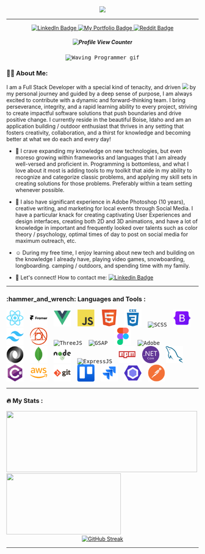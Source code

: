 <div id="header" align="center">
  <img src="https://media3.giphy.com/media/v1.Y2lkPTc5MGI3NjExaGNvbjBvNzV2dWNrdzk3aWl4OTd2cmNrZnc2NjdhODZhMXVrZHZxciZlcD12MV9pbnRlcm5hbF9naWZfYnlfaWQmY3Q9cw/jdPMeyv9rn0hZHh8n9/giphy.gif" width="100"/>
  
  <hr />
  
  <div id="badges">
    <a href="https://www.linkedin.com/in/anthonyvancattenburch/">
      <img src="https://img.shields.io/badge/LinkedIn-0072b1?style=for-the-badge&logo=linkedin&logoColor=white" alt="LinkedIn Badge" title="Click me to be redirected to my LinkedIn Profile"/>
    </a>
    <a href="https://my3dlandingpage.web.app/">
      <img src="https://img.shields.io/badge/My Portfolio-644fe5?style=for-the-badge&logo=CircuitVerse&logoColor=white" alt="My Portfolio Badge" title="Click me to be redirected to My Website Portfolio"/>
    </a>
    <a href="https://www.reddit.com/user/Fearless-Coyote251/">
      <img src="https://img.shields.io/badge/Twitter-ff4500?style=for-the-badge&logo=reddit&logoColor=white" alt="Reddit Badge" title="Click me to see what I've been up to on Reddit"/>
    </a>
  </div>

  <h5>
    <img src="https://komarev.com/ghpvc/?username=AJVancattenburch&style=flat-square&color=blue" alt="Profile View Counter" title="Profile view count as of May 18, 2024"/>
  </h5>
</div>

<div align="center">
  <kbd>
    <img 
      src="https://camo.githubusercontent.com/10b2d4e80487e1d9cd086ce8619e15740a1bd22c6462f6be13df93ee684deb7b/68747470733a2f2f616e616c7974696373696e6469616d61672e636f6d2f77702d636f6e74656e742f75706c6f6164732f323031382f31322f646576656c6f7065722d6472696262626c652e676966"
      width="600"
      height="400"
      alt="Waving Programmer gif"
    />
  </kbd>
</div>


### 🧑‍💻 About Me:
I am a Full Stack Developer with a special kind of tenacity, and driven <img src="https://media0.giphy.com/media/v1.Y2lkPTc5MGI3NjExbG1lbmczMXRwdHY5cGNjZGV3OTJ3anJ6dXRjcGNrNHhuaXo4d2w5MSZlcD12MV9pbnRlcm5hbF9naWZfYnlfaWQmY3Q9cw/ck5Ex8j9k0On1eLs1H/giphy.gif" width="30"/> by my personal journey and guided by a deep sense of purpose, I am always excited to contribute with a dynamic and forward-thinking team. I bring perseverance, integrity, and a rapid learning ability to every project, striving to create impactful software solutions that push boundaries and drive positive change. I currently reside in the beautiful Boise, Idaho and am an application building / outdoor enthusiast that thrives in any setting that fosters creativity, collaboration, and a thirst for knowledge and becoming better at what we do each and every day!


- 🚀 I crave expanding my knowledge on new technologies, but even moreso growing within frameworks and languages that I am already well-versed and proficient in. Programming is bottomless, and what I love about it most is adding tools to my toolkit that aide in my ability to recognize and categorize classic problems, and applying my skill sets in creating solutions for those problems. Preferably within a team setting whenever possible.
  
- 🎨 I also have significant experience in Adobe Photoshop (10 years), creative writing, and marketing for local events through Social Media. I have a particular knack for creating captivating User Experiences and design interfaces, creating both 2D and 3D animations, and have a lot of knowledge in important and frequently looked over talents such as color theory / psychology, optimal times of day to post on social media for maximum outreach, etc.
  
- ☺ During my free time, I enjoy learning about new tech and building on the knowledge I already have, playing video games, snowboarding, longboarding. camping / outdoors, and spending time with my family.
  
- 📧 Let's connect! How to contact me: [![Linkedin Badge](https://img.shields.io/badge/LinkedIn-0072b1?style=for-the-badge&logo=linkedin&logoColor=white)](https://www.linkedin.com/in/anthonyvancattenburch/)

---

<h3> :hammer_and_wrench: Languages and Tools : </h3>

<div>
  <kbd>
    <div>
      <img src="https://github.com/devicons/devicon/blob/master/icons/react/react-original.svg" title="React" alt="React" width="45" height="45"/>&nbsp;
      <img src="https://github.com/devicons/devicon/blob/master/icons/framermotion/framermotion-original-wordmark.svg" title="framer-motion" alt="framer-motion" width="45" height="45"/>&nbsp;
      <img src="https://github.com/devicons/devicon/blob/master/icons/vuejs/vuejs-original.svg" title="VueJS" alt="VueJS" width="45" height="45"/>&nbsp;
      <img src="https://github.com/devicons/devicon/blob/master/icons/javascript/javascript-original.svg" title="JavaScript" alt="JavaScript" width="45" height="45"/>&nbsp;
      <img src="https://github.com/devicons/devicon/blob/master/icons/html5/html5-original.svg" title="HTML5" alt="HTML" width="45" height="45"/>&nbsp;
      <img src="https://github.com/devicons/devicon/blob/master/icons/css3/css3-plain-wordmark.svg"  title="CSS3" alt="CSS" width="45" height="45"/>&nbsp;
      <img src="https://formatterkit.com/img/feature/scss.png"  title="SCSS" alt="SCSS" width="45" height="45"/>&nbsp;
      <img src="https://github.com/devicons/devicon/blob/master/icons/bootstrap/bootstrap-original.svg" title="Bootstrap" alt="Bootstrap" width="45" height="45"/>&nbsp;
      <img src="https://github.com/devicons/devicon/blob/master/icons/tailwindcss/tailwindcss-original.svg" title="Tailwind" alt="Tailwind" width="45" height="45"/>&nbsp;
      <img src="https://github.com/devicons/devicon/blob/master/icons/postcss/postcss-original.svg"  title="PostCSS" alt="PostCSS" width="45" height="45"/>&nbsp;
      <img src="https://global.discourse-cdn.com/standard17/uploads/threejs/original/2X/e/e4f86d2200d2d35c30f7b1494e96b9595ebc2751.png" title="ThreeJS" alt="ThreeJS" width="45" height="45"/>&nbsp;
      <img src="https://cdn.worldvectorlogo.com/logos/gsap-greensock.svg" title="GSAP" alt="GSAP" width="45" height="45"/>&nbsp;
      <img src="https://github.com/devicons/devicon/blob/master/icons/figma/figma-original.svg" title="Figma" alt="Figma" width="45" height="45"/>&nbsp;
      <img src="https://logowik.com/content/uploads/images/adobe-inc-a878.logowik.com.webp" title="Adobe" alt="Adobe" width="45" height="45"/>&nbsp;
    </div>
    <div>
      <img src="https://github.com/devicons/devicon/blob/master/icons/json/json-original.svg" title="JSON" alt="JSON" width="45" height="45"/>&nbsp;
      <img src="https://github.com/devicons/devicon/blob/master/icons/mongodb/mongodb-original.svg" title="MongoDB"  alt="MongoDB" width="45" height="45"/>&nbsp;
      <img src="https://github.com/devicons/devicon/blob/master/icons/nodejs/nodejs-original-wordmark.svg" title="NodeJS" alt="NodeJS" width="45" height="45"/>&nbsp;
      <img src="https://www.pngfind.com/pngs/m/136-1363736_express-js-icon-png-transparent-png.png" title="ExpressJS" alt="ExpressJS" width="45" height="45"/>&nbsp;
      <img src="https://github.com/devicons/devicon/blob/master/icons/npm/npm-original-wordmark.svg" title="npm" alt="npm" width="45" height="45"/>&nbsp;
      <img src="https://github.com/devicons/devicon/blob/master/icons/dotnetcore/dotnetcore-original.svg" title="dotnetcore" alt="dotnetcore" width="45" height="45"/>&nbsp;
      <img src="https://github.com/devicons/devicon/blob/master/icons/mysql/mysql-original.svg" title="MySQL"  alt="MySQL" width="45" height="45"/>&nbsp;
      <img src="https://github.com/devicons/devicon/blob/master/icons/csharp/csharp-original.svg" title="CSharp" alt="CSharp" width="45" height="45"/>&nbsp;
      <img src="https://github.com/devicons/devicon/blob/master/icons/amazonwebservices/amazonwebservices-plain-wordmark.svg" title="AWS" alt="AWS" width="45" height="45"/>&nbsp;
      <img src="https://github.com/devicons/devicon/blob/master/icons/git/git-original-wordmark.svg" title="Git" **alt="Git" width="45" height="45"/>&nbsp;
      <img src="https://github.com/devicons/devicon/blob/master/icons/trello/trello-original.svg" title="Trello" alt="Trello" width="45" height="45"/>&nbsp;
      <img src="https://github.com/devicons/devicon/blob/master/icons/jira/jira-original.svg" title="Jira" alt="Jira" width="45" height="45"/>&nbsp;
      <img src="https://github.com/devicons/devicon/blob/master/icons/eslint/eslint-original.svg" title="ESLint" alt="ESLint" width="45" height="45"/>&nbsp;
      <img src="https://github.com/devicons/devicon/blob/master/icons/postman/postman-original.svg" title="Postman" alt="Postman" width="45" height="45"/>
    </div>
  </kbd>
</div>

---

### :fire: My Stats :
<div>
  <a href="https://github.com/AJVancattenburch/github-readme-stats">
    <img src="https://github-readme-stats.vercel.app/api?username=AJVancattenburch&hide=issues,contribs&show=prs_merged,prs_merged_percentage_icons,include_all_commits=true&rank_icon=github&theme=jolly" height="160" width="500"/>
  </a>
  
  <a href="https://github.com/AJVancattenburch/github-readme-stats">
    <img src="https://github-readme-stats.vercel.app/api/top-langs/?username=AJVancattenburch&layout=compact&theme=jolly" height="160" width="300"/>
  </a>
</div>

<div align="center">
  <a href="https://git.io/streak-stats">
    <img src="https://github-readme-streak-stats.herokuapp.com?user=AJVancattenburch&theme=jolly&card_width=500" alt="GitHub Streak" height="160"/>
  </a>
</div>

---
